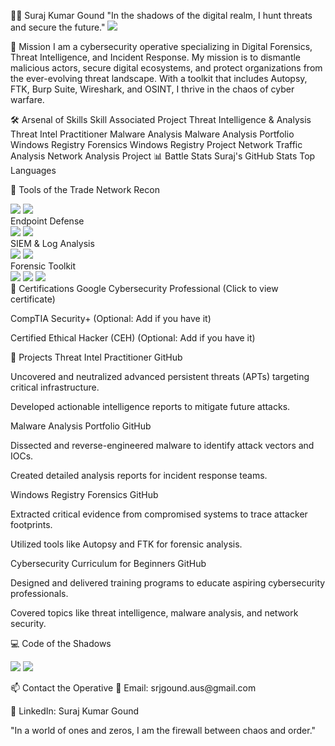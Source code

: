 👨‍💻 Suraj Kumar Gound
"In the shadows of the digital realm, I hunt threats and secure the future."
<a href="https://www.linkedin.com/in/suraj-gound"><img src="https://img.shields.io/badge/-LinkedIn-0072b1?&style=for-the-badge&logo=linkedin&logoColor=white" /></a>

🎯 Mission
I am a cybersecurity operative specializing in Digital Forensics, Threat Intelligence, and Incident Response. My mission is to dismantle malicious actors, secure digital ecosystems, and protect organizations from the ever-evolving threat landscape. With a toolkit that includes Autopsy, FTK, Burp Suite, Wireshark, and OSINT, I thrive in the chaos of cyber warfare.

🛠️ Arsenal of Skills
Skill	Associated Project
Threat Intelligence & Analysis	Threat Intel Practitioner
Malware Analysis	Malware Analysis Portfolio
Windows Registry Forensics	Windows Registry Project
Network Traffic Analysis	Network Analysis Project
📊 Battle Stats
Suraj's GitHub Stats
Top Languages

🔧 Tools of the Trade
Network Recon
<div> <img src="https://img.shields.io/badge/-Wireshark-1679A7?&style=for-the-badge&logo=Wireshark&logoColor=white" /> <img src="https://img.shields.io/badge/-Nmap-000000?&style=for-the-badge&logo=Nmap&logoColor=white" /> </div>
Endpoint Defense
<div> <img src="https://img.shields.io/badge/-Microsoft_Defender-00A4EF?&style=for-the-badge&logo=Microsoft&logoColor=white" /> <img src="https://img.shields.io/badge/-CrowdStrike-FF4500?&style=for-the-badge&logoColor=white" /> </div>
SIEM & Log Analysis
<div> <img src="https://img.shields.io/badge/-Splunk-000000?&style=for-the-badge&logo=Splunk&logoColor=white" /> <img src="https://img.shields.io/badge/-Elastic-005571?&style=for-the-badge&logo=Elastic&logoColor=white" /> </div>
Forensic Toolkit
<div> <img src="https://img.shields.io/badge/-Autopsy-000000?&style=for-the-badge&logoColor=white" /> <img src="https://img.shields.io/badge/-FTK-FF4500?&style=for-the-badge&logoColor=white" /> <img src="https://img.shields.io/badge/-Volatility-4B0082?&style=for-the-badge&logoColor=white" /> </div>
📜 Certifications
Google Cybersecurity Professional (Click to view certificate)

CompTIA Security+ (Optional: Add if you have it)

Certified Ethical Hacker (CEH) (Optional: Add if you have it)

🚀 Projects
Threat Intel Practitioner
GitHub

Uncovered and neutralized advanced persistent threats (APTs) targeting critical infrastructure.

Developed actionable intelligence reports to mitigate future attacks.

Malware Analysis Portfolio
GitHub

Dissected and reverse-engineered malware to identify attack vectors and IOCs.

Created detailed analysis reports for incident response teams.

Windows Registry Forensics
GitHub

Extracted critical evidence from compromised systems to trace attacker footprints.

Utilized tools like Autopsy and FTK for forensic analysis.

Cybersecurity Curriculum for Beginners
GitHub

Designed and delivered training programs to educate aspiring cybersecurity professionals.

Covered topics like threat intelligence, malware analysis, and network security.

💻 Code of the Shadows
<p align="left"> <img src="https://img.shields.io/badge/-Python-3776AB?&style=for-the-badge&logo=python&logoColor=white" /> <img src="https://img.shields.io/badge/-Bash-4EAA25?&style=for-the-badge&logo=gnu-bash&logoColor=white" /> </p>
📫 Contact the Operative
📧 Email: srjgound.aus@gmail.com

💼 LinkedIn: Suraj Kumar Gound

"In a world of ones and zeros, I am the firewall between chaos and order."
